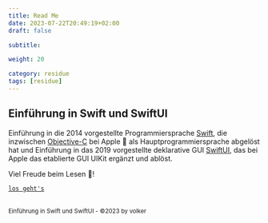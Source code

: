 ```yaml
---
title: Read Me
date: 2023-07-22T20:49:19+02:00
draft: false

subtitle: 

weight: 20

category: residue
tags: [residue]
---
```


## Einführung in Swift und SwiftUI

Einführung in die 2014 vorgestellte Programmiersprache [Swift](https://de.wikipedia.org/wiki/Swift_(Programmiersprache)), die inzwischen [Objective-C](https://de.wikipedia.org/wiki/Objective-C) bei Apple 🍎 als Hauptprogrammiersprache abgelöst hat und Einführung in das 2019 vorgestellte deklarative GUI [SwiftUI](https://de.wikipedia.org/wiki/SwiftUI), das bei Apple das etablierte GUI UIKit ergänzt und ablöst.

Viel Freude beim Lesen 🥰!

[`los geht's`](https://github.com/gruendau/Swift/wiki)

<br><sup>Einführung in Swift und SwiftUI - &copy;2023 by volker</sup>